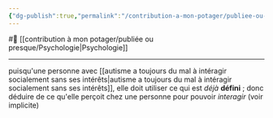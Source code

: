 ```yaml
---
{"dg-publish":true,"permalink":"/contribution-a-mon-potager/publiee-ou-presque/personne-avec-autisme-devrait-utiliser-les-connaissances-pour-echanger-avec-des-personnes-qui-n-aurait-pas-son-interet/"}
---
```


#🌲  [[contribution à mon potager/publiée ou presque/Psychologie\|Psychologie]]

---
puisqu'une personne avec [[autisme a toujours du mal à intéragir socialement sans ses intérêts\|autisme a toujours du mal à intéragir socialement sans ses intérêts]], elle doit utiliser ce qui est *déjà* **défini** ; donc déduire de ce qu'elle perçoit chez une personne pour pouvoir *interagir* (voir implicite) 